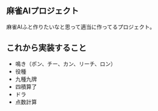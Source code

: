 ## 麻雀AIプロジェクト

麻雀AIふと作りたいなと思って適当に作ってるプロジェクト。

## これから実装すること
- 鳴き（ポン、チー、カン、リーチ、ロン）
- 役種
- 九種九牌
- 四積算了
- ドラ
- 点数計算
